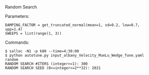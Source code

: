 Random Search

Parameters: 
```
DAMPING_FACTOR = get_truncated_normal(mean=1, sd=0.2, low=0.7, upp=1.4)
SWEEPS = list(range(1, 3))
```

Commands:
```
$ salloc -N1 -p k80 --time=4:30:00
$ python autotune.py input_albany_Velocity_MueLu_Wedge_Tune.yaml random
RANDOM SEARCH #ITERS (integer>=1): 300
RANDOM SEARCH SEED (0<=integer<=2**32): 2021
```
